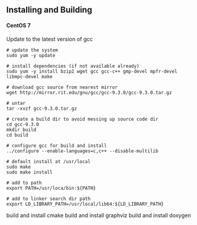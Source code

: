 ## Installing and Building

#### CentOS 7

Update to the latest version of gcc

```Shell
# update the system
sudo yum -y update

# install dependencies (if not available already)
sudo yum -y install bzip2 wget gcc gcc-c++ gmp-devel mpfr-devel libmpc-devel make   

# download gcc source from nearest mirror
wget http://mirror.rit.edu/gnu/gcc/gcc-9.3.0/gcc-9.3.0.tar.gz 

# untar
tar -xvzf gcc-9.3.0.tar.gz                                                                  

# create a build dir to avoid messing up source code dir
cd gcc-9.3.0
mkdir build                                                                                  
cd build

# configure gcc for build and install
../configure --enable-languages=c,c++ --disable-multilib

# default install at /usr/local
sudo make
sudo make install         

# add to path
export PATH=/usr/loca/bin:${PATH}           

# add to linker search dir path
export LD_LIBRARY_PATH=/usr/local/lib64:${LD_LIBRARY_PATH}                                   
```


build and install cmake
build and install graphviz
build and install doxygen
